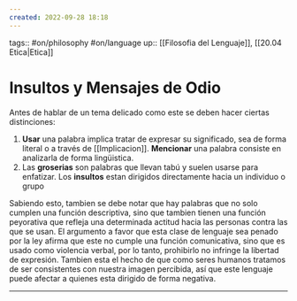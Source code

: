 ```yaml
---
created: 2022-09-28 18:18
---
```

tags:: #on/philosophy #on/language 
up:: [[Filosofia del Lenguaje]], [[20.04 Etica|Etica]]
# Insultos y Mensajes de Odio
Antes de hablar de un tema delicado como este se deben hacer ciertas distinciones:
1. **Usar** una palabra implica tratar de expresar su significado, sea de forma literal o a través de [[Implicacion]]. **Mencionar** una palabra consiste en analizarla de forma lingüistica.
2. Las **groserias** son palabras que llevan tabú y suelen usarse para enfatizar. Los **insultos** estan dirigidos directamente hacia un individuo o grupo

Sabiendo esto, tambien se debe notar que hay palabras que no solo cumplen una función descriptiva, sino que tambien tienen una función peyorativa que refleja una determinada actitud hacia las personas contra las que se usan. El argumento a favor que esta clase de lenguaje sea penado por la ley afirma que este no cumple una función comunicativa, sino que es usado como violencia verbal, por lo tanto, prohibirlo no infringe la libertad de expresión. Tambien esta el hecho de que como seres humanos tratamos de ser consistentes con nuestra imagen percibida, así que este lenguaje puede afectar a quienes esta dirigido de forma negativa.
___
